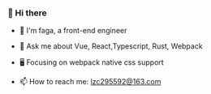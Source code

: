 ### 👋 Hi there 

* 🍅 I'm faga, a front-end engineer

* 🚀 Ask me about Vue, React,Typescript, Rust, Webpack

*  :desktop_computer: Focusing on webpack native css support

* 📫 How to reach me: lzc295592@163.com

